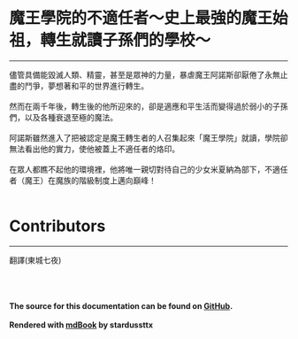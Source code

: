 # 魔王學院的不適任者～史上最強的魔王始祖，轉生就讀子孫們的學校～
***
儘管具備能毀滅人類、精靈，甚至是眾神的力量，暴虐魔王阿諾斯卻厭倦了永無止盡的鬥爭，夢想著和平的世界進行轉生。
<br /><br />
然而在兩千年後，轉生後的他所迎來的，卻是適應和平生活而變得過於弱小的子孫們，以及各種衰退至極的魔法。
<br /><br />
阿諾斯雖然進入了把被認定是魔王轉生者的人召集起來「魔王學院」就讀，學院卻無法看出他的實力，使他被蓋上不適任者的烙印。
<br /><br />
在眾人都瞧不起他的環境裡，他將唯一親切對待自己的少女米夏納為部下，不適任者（魔王）在魔族的階級制度上邁向巔峰！
<br /><br />
# Contributors
***
翻譯(東城七夜)

<br /><br /><br />
**The source for this documentation can be found on [GitHub](https://github.com/stardussttx/maou-gakuin-no-futekigousha).**
<br /><br />
**Rendered with [mdBook](https://github.com/rust-lang/mdBook) by stardussttx**
<br /><br />

